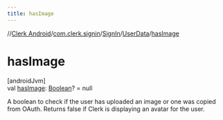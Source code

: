 ```yaml
---
title: hasImage
---
```

//[Clerk Android](../../../../index.html)/[com.clerk.signin](../../index.html)/[SignIn](../index.html)/[UserData](index.html)/[hasImage](has-image.html)



# hasImage



[androidJvm]\
val [hasImage](has-image.html): [Boolean](https://kotlinlang.org/api/latest/jvm/stdlib/kotlin-stdlib/kotlin/-boolean/index.html)? = null



A boolean to check if the user has uploaded an image or one was copied from OAuth. Returns false if Clerk is displaying an avatar for the user.




